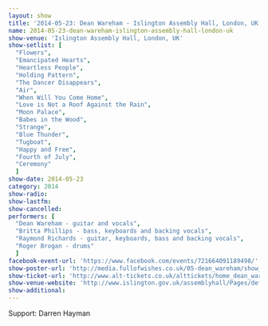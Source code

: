 ```yaml
---
layout: show
title: '2014-05-23: Dean Wareham - Islington Assembly Hall, London, UK'
name: 2014-05-23-dean-wareham-islington-assembly-hall-london-uk
show-venue: 'Islington Assembly Hall, London, UK'
show-setlist: [
  "Flowers",
  "Emancipated Hearts",
  "Heartless People",
  "Holding Pattern",
  "The Dancer Disappears",
  "Air",
  "When Will You Come Home",
  "Love is Not a Roof Against the Rain",
  "Moon Palace",
  "Babes in the Wood",
  "Strange",
  "Blue Thunder",
  "Tugboat",
  "Happy and Free",
  "Fourth of July",
  "Ceremony"
  ]
show-date: 2014-05-23
category: 2014
show-radio: 
show-lastfm: 
show-cancelled: 
performers: [
  "Dean Wareham - guitar and vocals",
  "Britta Phillips - bass, keyboards and backing vocals",
  "Raymond Richards - guitar, keyboards, bass and backing vocals",
  "Roger Brogan - drums"
  ]
facebook-event-url: 'https://www.facebook.com/events/721664091189498/'
show-poster-url: 'http://media.fullofwishes.co.uk/05-dean_wareham/show_assets/2014-05-23/2014-05-23-dean-wareham-london.jpg'
show-ticket-url: 'http://www.alt-tickets.co.uk/alttickets/home_dean_wareham.html'
show-venue-website: 'http://www.islington.gov.uk/assemblyhall/Pages/default.aspx'
show-additional: 
---
```

Support: Darren Hayman